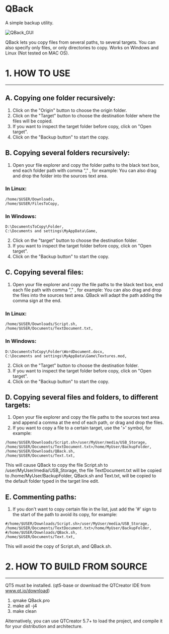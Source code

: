 # QBack
A simple backup utility.

![QBack_GUI](https://sites.google.com/site/gtronick/QBack1.5.0.PNG)

QBack lets you copy files from several paths, to several targets. You can also specify only files, or only directories to copy. Works on Windows and Linux (Not tested on MAC OS).

# 1. HOW TO USE
-------------------------------

## A. Copying one folder recursively:

  1. Click on the "Origin" button to choose the origin folder.
  2. Click on the "Target" button to choose the destination folder where the files will be copied.
  3. If you want to inspect the target folder before copy, click on "Open target".
  4. Click on the "Backup button" to start the copy.

## B. Copying several folders recursively:

  1. Open your file explorer and copy the folder paths to the black text box, end each folder path with comma "," , for example: 
  You can also drag and drop the folder into the sources text area.

  ### In Linux: 

    /home/$USER/Downloads,  
    /home/$USER/FilesToCopy,  
  
  ### In Windows:

    D:\DocumentsToCopy\Folder,  
    C:\Documents and settings\MyAppData\Game,  

  2. Click on the "target" button to choose the destination folder.
  3. If you want to inspect the target folder before copy, click on "Open target".
  4. Click on the "Backup button" to start the copy.

## C. Copying several files:

  1. Open your file explorer and copy the file paths to the black text box, end each file path with comma "," , for example:
  You can also drag and drop the files into the sources text area. QBack will adapt the path adding the comma sign at the end.

  ### In Linux:

    /home/$USER/Downloads/Script.sh,  
    /home/$USER/Documents/TextDocument.txt,  

  ### In Windows:

    D:\DocumentsToCopy\Folder\WordDocument.docx,  
    C:\Documents and settings\MyAppData\Game\Textures.mod,  

  2. Click on the "Target" button to choose the destination folder.
  3. If you want to inspect the target folder before copy, click on "Open target".
  4. Click on the "Backup button" to start the copy.
  
## D. Copying several files and folders, to different targets:

  1. Open your file explorer and copy the file paths to the sources text area and append a comma at the end of each path, or drag and drop the files.
  2. If you want to copy a file to a certain target, use the '>' symbol, for example:
  
    /home/$USER/Downloads/Script.sh>/user/MyUser/media/USB_Storage,  
    /home/$USER/Documents/TextDocument.txt>/home/MyUser/BackupFolder,  
    /home/$USER/Downloads/QBack.sh,  
    /home/$USER/Documents/Text.txt,  
   
  This will cause QBack to copy the file Script.sh to /user/MyUser/media/USB_Storage, the file TextDocument.txt will be copied to /home/MyUser/BackupFolder, QBack.sh and Text.txt, will be copied to the default folder typed in the target line edit.
  
## E. Commenting paths:

  1. If you don't want to copy certain file in the list, just add the '#' sign to the start of the path to avoid its copy, for example:  

    #/home/$USER/Downloads/Script.sh>/user/MyUser/media/USB_Storage,  
    /home/$USER/Documents/TextDocument.txt>/home/MyUser/BackupFolder,  
    #/home/$USER/Downloads/QBack.sh,  
    /home/$USER/Documents/Text.txt,  
    
  This will avoid the copy of Script.sh, and QBack.sh.

# 2. HOW TO BUILD FROM SOURCE
------------------------------------------------

QT5 must be installed. (qt5-base or download the QTCreator IDE from www.qt.io/download)

  1. qmake QBack.pro
  2. make all -j4
  3. make clean

Alternatively, you can use QTCreator 5.7+ to load the project, and compile it for your distribution and architecture.


